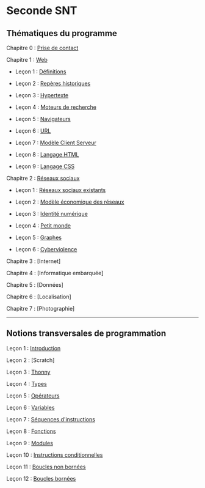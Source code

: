 # Seconde SNT

## Thématiques du programme

Chapitre 0 : [Prise de contact](./Prise%20de%20contact/Prise_de_contact.md)

Chapitre 1 : [Web](./Web/)

- Leçon 1 : [Définitions](./Web/Definitions.md)

- Leçon 2 : [Repères historiques](./Web/Reperes_historiques.md)

- Leçon 3 : [Hypertexte](./Web/Hypertexte.md)

- Leçon 4 : [Moteurs de recherche](./Web/Moteurs_de_recherche.md)

- Leçon 5 : [Navigateurs](./Web/Navigateurs.md)

- Leçon 6 : [URL](./Web/URL.md)

- Leçon 7 : [Modèle Client Serveur](./Web/Modele_client_serveur.md)

- Leçon 8 : [Langage HTML](./Web/HTML.md)

- Leçon 9 : [Langage CSS](./Web/CSS.md)

Chapitre 2 : [Réseaux sociaux](./Réseaux%20sociaux/)

- Leçon 1 : [Réseaux sociaux existants](./Réseaux%20sociaux/Reseaux_sociaux_existants.md)

- Leçon 2 : [Modèle économique des réseaux](./Réseaux%20sociaux/Modele_economique.md)

- Leçon 3 : [Identité numérique](./Réseaux%20sociaux/Identite_numerique.md)

- Leçon 4 : [Petit monde](./Réseaux%20sociaux/Petit_monde.md)

- Leçon 5 : [Graphes](./Réseaux%20sociaux/Graphes.md)

- Leçon 6 : [Cyberviolence](./Réseaux%20sociaux/Cyberviolence.md)

Chapitre 3 : [Internet]

Chapitre 4 : [Informatique embarquée]

Chapitre 5 : [Données]

Chapitre 6 : [Localisation]

Chapitre 7 : [Photographie]

______________

## Notions transversales de programmation

Leçon 1 : [Introduction](./Notions%20transversales%20de%20programmation/Introduction.md)

Leçon 2 : [Scratch]

Leçon 3 : [Thonny](./Notions%20transversales%20de%20programmation/Thonny.md)

Leçon 4 : [Types](./Notions%20transversales%20de%20programmation/Types.md)

Leçon 5 : [Opérateurs](./Notions%20transversales%20de%20programmation/Opérateurs.md)

Leçon 6 : [Variables](./Notions%20transversales%20de%20programmation/Variables.md)

Leçon 7 : [Séquences d'instructions](./Notions%20transversales%20de%20programmation/Séquences.md)

Leçon 8 : [Fonctions](./Notions%20transversales%20de%20programmation/Fonctions_1.md)

Leçon 9 : [Modules](./Notions%20transversales%20de%20programmation/Modules.md)

Leçon 10 : [Instructions conditionnelles](./Notions%20transversales%20de%20programmation/Instructions_conditionnelles.md)

Leçon 11 : [Boucles non bornées](./Notions%20transversales%20de%20programmation/Boucles_non_bornées.md)

Leçon 12 : [Boucles bornées](./Notions%20transversales%20de%20programmation/Boucles_bornées.md)
